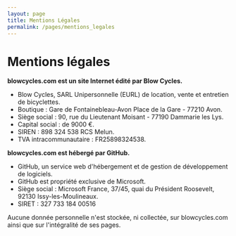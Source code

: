 ```yaml
---
layout: page
title: Mentions Légales
permalink: /pages/mentions_legales
---
```


# Mentions légales

**blowcycles.com est un site Internet édité par Blow Cycles.**

- Blow Cycles, SARL Unipersonnelle (EURL) de location, vente et entretien de bicyclettes.
- Boutique : Gare de Fontainebleau-Avon Place de la Gare - 77210 Avon.
- Siège social : 90, rue du Lieutenant Moisant - 77190 Dammarie les Lys.
- Capital social : de 9000 €.
- SIREN : 898 324 538 RCS Melun.
- TVA intracommunautaire : FR25898324538.

**blowcycles.com est hébergé par GitHub.**

- GitHub, un service web d'hébergement et de gestion de développement de logiciels.
- GitHub est propriété exclusive de Microsoft.
- Siège social : Microsoft France, 37/45, quai du Président Roosevelt, 92130 Issy-les-Moulineaux.
- SIRET : 327 733 184 00516

Aucune donnée personnelle n'est stockée, ni collectée, sur blowcycles.com ainsi que sur l'intégralité de ses pages.
